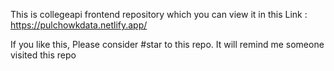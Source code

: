 This is collegeapi frontend repository which you can view it in this 
Link : https://pulchowkdata.netlify.app/

If you like this, Please consider #star to this repo. It will remind me someone visited this repo
